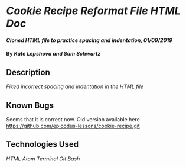 # _Cookie Recipe Reformat File HTML Doc_  

#### _Cloned HTML file to practice spacing and indentation, 01/09/2019_

#### By _**Kate Lepshova and Sam Schwartz**_

## Description

_Fixed incorrect spacing and indentation in the HTML file_

## Known Bugs

Seems that it is correct now. Old version available here https://github.com/epicodus-lessons/cookie-recipe.git

## Technologies Used

_HTML_
_Atom_
_Terminal_
_Git Bash_
